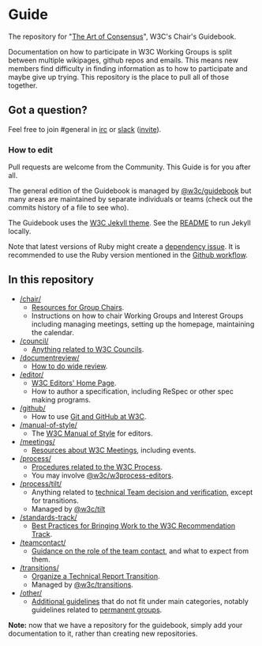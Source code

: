 # Guide

The repository for "[The Art of Consensus](https://www.w3.org/guide/)", W3C's Chair's Guidebook.

Documentation on how to participate in W3C Working Groups is split between multiple wikipages, github repos and emails. This means new members find difficulty in finding information as to how to participate and maybe give up trying. This repository is the place to pull all of those together.

## Got a question?

Feel free to join #general in [irc](https://webirc.w3.org/?channels=general) or [slack](https://w3ccommunity.slack.com/) ([invite](https://www.w3.org/slack-w3ccommunity-invite)).

### How to edit

Pull requests are welcome from the Community. This Guide is for you after all.

The general edition of the Guidebook is managed by [@w3c/guidebook](https://github.com/orgs/w3c/teams/guidebook) but many areas are maintained by separate individuals or teams (check out the commits history of a file to see who).

The Guidebook uses the [W3C Jekyll theme](https://github.com/w3c/w3c-jekyll-theme). See the [README](https://github.com/w3c/w3c-jekyll-theme/blob/main/README.md) to run Jekyll locally.

Note that latest versions of Ruby might create a [dependency issue](https://github.com/jekyll/jekyll/pull/9392). It is recommended to use the Ruby version mentioned in the [Github workflow](https://github.com/w3c/guide/blob/main/.github/workflows/jekyll-gh-pages.yml#L21).

## In this repository

* [/chair/](chair)
  * [Resources for Group Chairs](https://www.w3.org/guide/chairs/).
  * Instructions on how to chair Working Groups and Interest Groups including managing meetings, setting up the homepage, maintaining the calendar.
* [/council/](council)
  * [Anything related to W3C Councils](https://www.w3.org/guide/chairs/).
* [/documentreview/](documentreview)
  * [How to do wide review](https://www.w3.org/guide/documentreview/).
* [/editor/](editor)
  * [W3C Editors' Home Page](https://www.w3.org/guide/editor/).
  * How to author a specification, including ReSpec or other spec making programs.
* [/github/](github)
  * How to use [Git and GitHub at W3C](https://www.w3.org/guide/github/).
* [/manual-of-style/](manual-of-style)
  * The [W3C Manual of Style](https://www.w3.org/guide/manual-of-style/) for editors.
* [/meetings/](meetings)
  * [Resources about W3C Meetings](https://www.w3.org/guide/meetings/), including events.
* [/process/](process)
  * [Procedures related to the W3C Process](https://www.w3.org/guide/process/).
  * You may involve [@w3c/w3process-editors](https://github.com/orgs/w3c/teams/w3process-editors).
* [/process/tilt/](process/tilt)
  * Anything related to [technical Team decision and verification](https://www.w3.org/guide/process/tilt/), except for transitions.
  * Managed by [@w3c/tilt](https://github.com/orgs/w3c/teams/tilt)
* [/standards-track/](standards-track)
  * [Best Practices for Bringing Work to the W3C Recommendation Track](https://www.w3.org/guide/standards-track/).
* [/teamcontact/](teamcontact)
  * [Guidance on the role of the team contact](https://www.w3.org/guide/teamcontact/), and what to expect from them.
* [/transitions/](transitions)
  * [Organize a Technical Report Transition](https://www.w3.org/guide/transitions/).
  * Managed by [@w3c/transitions](https://github.com/orgs/w3c/teams/transitions).
* [/other/](other)
  * [Additional guidelines](https://www.w3.org/guide/other/) that do not fit under main categories, notably guidelines related to [permanent groups](https://www.w3.org/groups/).

**Note:** now that we have a repository for the guidebook, simply add your documentation to it, rather than creating new repositories.
